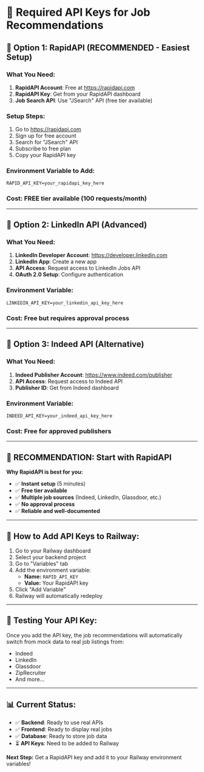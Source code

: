 # 🔑 Required API Keys for Job Recommendations

## 🚀 **Option 1: RapidAPI (RECOMMENDED - Easiest Setup)**

### **What You Need:**
1. **RapidAPI Account**: Free at https://rapidapi.com
2. **RapidAPI Key**: Get from your RapidAPI dashboard
3. **Job Search API**: Use "JSearch" API (free tier available)

### **Setup Steps:**
1. Go to https://rapidapi.com
2. Sign up for free account
3. Search for "JSearch" API
4. Subscribe to free plan
5. Copy your RapidAPI key

### **Environment Variable to Add:**
```
RAPID_API_KEY=your_rapidapi_key_here
```

### **Cost:** FREE tier available (100 requests/month)

---

## 🔗 **Option 2: LinkedIn API (Advanced)**

### **What You Need:**
1. **LinkedIn Developer Account**: https://developer.linkedin.com
2. **LinkedIn App**: Create a new app
3. **API Access**: Request access to LinkedIn Jobs API
4. **OAuth 2.0 Setup**: Configure authentication

### **Environment Variable:**
```
LINKEDIN_API_KEY=your_linkedin_api_key_here
```

### **Cost:** Free but requires approval process

---

## 💼 **Option 3: Indeed API (Alternative)**

### **What You Need:**
1. **Indeed Publisher Account**: https://www.indeed.com/publisher
2. **API Access**: Request access to Indeed API
3. **Publisher ID**: Get from Indeed dashboard

### **Environment Variable:**
```
INDEED_API_KEY=your_indeed_api_key_here
```

### **Cost:** Free for approved publishers

---

## 🎯 **RECOMMENDATION: Start with RapidAPI**

**Why RapidAPI is best for you:**
- ✅ **Instant setup** (5 minutes)
- ✅ **Free tier available**
- ✅ **Multiple job sources** (Indeed, LinkedIn, Glassdoor, etc.)
- ✅ **No approval process**
- ✅ **Reliable and well-documented**

---

## 🔧 **How to Add API Keys to Railway:**

1. Go to your Railway dashboard
2. Select your backend project
3. Go to "Variables" tab
4. Add the environment variable:
   - **Name:** `RAPID_API_KEY`
   - **Value:** Your RapidAPI key
5. Click "Add Variable"
6. Railway will automatically redeploy

---

## 🧪 **Testing Your API Key:**

Once you add the API key, the job recommendations will automatically switch from mock data to real job listings from:
- Indeed
- LinkedIn  
- Glassdoor
- ZipRecruiter
- And more...

---

## 📊 **Current Status:**

- ✅ **Backend**: Ready to use real APIs
- ✅ **Frontend**: Ready to display real jobs
- ✅ **Database**: Ready to store job data
- ⏳ **API Keys**: Need to be added to Railway

**Next Step:** Get a RapidAPI key and add it to your Railway environment variables! 